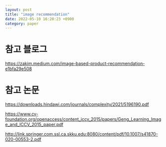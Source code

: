 ```yaml
---
layout: post
title: "image recommendation"
date: 2022-05-10 16:20:23 +0900
category: paper
---
```


# 참고 블로그 

https://zakim.medium.com/image-based-product-recommendation-e1bfa29e508

# 참고 논문 

https://downloads.hindawi.com/journals/complexity/2021/5196190.pdf

https://www.cv-foundation.org/openaccess/content_iccv_2015/papers/Geng_Learning_Image_and_ICCV_2015_paper.pdf

http://link.springer.com.ssl.ca.skku.edu:8080/content/pdf/10.1007/s41870-020-00553-2.pdf